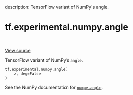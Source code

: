 description: TensorFlow variant of NumPy's angle.

<div itemscope itemtype="http://developers.google.com/ReferenceObject">
<meta itemprop="name" content="tf.experimental.numpy.angle" />
<meta itemprop="path" content="Stable" />
</div>

# tf.experimental.numpy.angle

<!-- Insert buttons and diff -->

<table class="tfo-notebook-buttons tfo-api nocontent" align="left">

</table>

<a target="_blank" class="external" href="/code/stable/tensorflow/python/ops/numpy_ops/np_math_ops.py">View source</a>



TensorFlow variant of NumPy's `angle`.

<pre class="devsite-click-to-copy prettyprint lang-py tfo-signature-link">
<code>tf.experimental.numpy.angle(
    z, deg=False
)
</code></pre>



<!-- Placeholder for "Used in" -->

See the NumPy documentation for [`numpy.angle`](https://numpy.org/doc/1.16/reference/generated/numpy.angle.html).